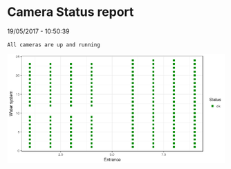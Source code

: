 Camera Status report
================
19/05/2017 - 10:50:39

    All cameras are up and running

![](camreport_files/figure-markdown_github/unnamed-chunk-2-1.png)
